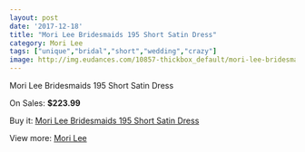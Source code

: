 ```yaml
---
layout: post
date: '2017-12-18'
title: "Mori Lee Bridesmaids 195 Short Satin Dress"
category: Mori Lee
tags: ["unique","bridal","short","wedding","crazy"]
image: http://img.eudances.com/10857-thickbox_default/mori-lee-bridesmaids-195-short-satin-dress.jpg
---
```

Mori Lee Bridesmaids 195 Short Satin Dress

On Sales: **$223.99**
<a href="https://www.eudances.com/en/mori-lee/3469-mori-lee-bridesmaids-195-short-satin-dress.html"><amp-img layout="responsive" width="600" height="600" src="//img.eudances.com/10857-thickbox_default/mori-lee-bridesmaids-195-short-satin-dress.jpg" alt="Mori Lee Bridesmaids 195 Short Satin Dress 0" /></a>
<a href="https://www.eudances.com/en/mori-lee/3469-mori-lee-bridesmaids-195-short-satin-dress.html"><amp-img layout="responsive" width="600" height="600" src="//img.eudances.com/10858-thickbox_default/mori-lee-bridesmaids-195-short-satin-dress.jpg" alt="Mori Lee Bridesmaids 195 Short Satin Dress 1" /></a>

Buy it: [Mori Lee Bridesmaids 195 Short Satin Dress](https://www.eudances.com/en/mori-lee/3469-mori-lee-bridesmaids-195-short-satin-dress.html "Mori Lee Bridesmaids 195 Short Satin Dress")

View more: [Mori Lee](https://www.eudances.com/en/65-mori-lee "Mori Lee")